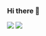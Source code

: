 ### Hi there 👋

<!--
**bh7cw/bh7cw** is a ✨ _special_ ✨ repository because its `README.md` (this file) appears on your GitHub profile.

Here are some ideas to get you started:

- 🔭 I’m currently working on ...
- 🌱 I’m currently learning ...
- 👯 I’m looking to collaborate on ...
- 🤔 I’m looking for help with ...
- 💬 Ask me about ...
- 📫 How to reach me: ...
- 😄 Pronouns: ...
- ⚡ Fun fact: ...

- 🔭 I’m interested in Linux, cloud, infrastructure.
- 🌱 I’m currently learning container, kubernetes.
- 👯 I’m looking to collaborate on open source projects.

[![Top Langs](https://github-readme-stats.vercel.app/api/top-langs/?username=bh7cw&langs_count=7&layout=compact&exclude_repo=INFO6105&hide=javascript,html,css)](https://github.com/bh7cw/github-readme-stats)
-->

<img src="https://github-readme-stats.vercel.app/api?username=bh7cw&hide_title=true&count_private=true&show_icons=true&theme=flag-india&hide=stars,issues">

<img src="https://github-readme-stats.vercel.app/api/wakatime?username=bh7cw&theme=flag-india&hide_title=true&v=2">
